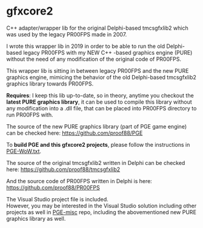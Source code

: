 # gfxcore2
C++ adapter/wrapper lib for the original Delphi-based tmcsgfxlib2 which was used by the legacy PR00FPS made in 2007.

I wrote this wrapper lib in 2019 in order to be able to run the old Delphi-based legacy PR00FPS with my NEW C++ -based graphics engine (PURE) without the need of any modification of the original code of PR00FPS.

This wrapper lib is sitting in between legacy PR00FPS and the new PURE graphics engine, mimicing the behavior of the old Delphi-based tmcsgfxlib2 graphics library towards PR00FPS.

**Requires**: I keep this lib up-to-date, so in theory, anytime you checkout the **latest PURE graphics library**, it can be used to compile this library without any modification into a .dll file, that can be placed into PR00FPS directory to run PR00FPS with.

The source of the new PURE graphics library (part of PGE game engine) can be checked here:
https://github.com/proof88/PGE

To **build PGE and this gfxcore2 projects**, please follow the instructions in [PGE-WoW.txt](https://github.com/proof88/PGE-misc/blob/master/src/PGE-WoW.txt).

The source of the original tmcsgfxlib2 written in Delphi can be checked here:
https://github.com/proof88/tmcsgfxlib2

And the source code of PR00FPS written in Delphi is here:
https://github.com/proof88/PR00FPS

The Visual Studio project file is included.<br/>
However, you may be interested in the Visual Studio solution including other projects as well in [PGE-misc](https://github.com/proof88/PGE-misc) repo, including the abovementioned new PURE graphics library as well.
